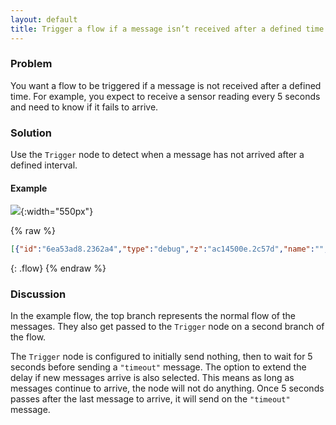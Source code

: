 ```yaml
---
layout: default
title: Trigger a flow if a message isn’t received after a defined time
---
```


### Problem

You want a flow to be triggered if a message is not received after a defined time.
For example, you expect to receive a sensor reading every 5 seconds and need to know
if it fails to arrive.

### Solution

Use the <code class="node">Trigger</code> node to detect when a message has not
arrived after a defined interval.

#### Example

![](/images/basic/basic-flow-011.png){:width="550px"}

{% raw %}
~~~json
[{"id":"6ea53ad8.2362a4","type":"debug","z":"ac14500e.2c57d","name":"","active":true,"tosidebar":true,"console":false,"tostatus":false,"complete":"payload","targetType":"msg","x":450,"y":1160,"wires":[]},{"id":"3da6946e.184a5c","type":"inject","z":"ac14500e.2c57d","name":"","topic":"","payload":"","payloadType":"date","repeat":"","crontab":"","once":false,"onceDelay":0.1,"x":100,"y":1160,"wires":[["38caaff4.03f6d","6ea53ad8.2362a4"]]},{"id":"38caaff4.03f6d","type":"trigger","z":"ac14500e.2c57d","op1":"","op2":"timeout","op1type":"nul","op2type":"str","duration":"5","extend":true,"units":"s","reset":"","bytopic":"all","name":"Watchdog","x":270,"y":1200,"wires":[["ae477709.016088"]]},{"id":"ae477709.016088","type":"debug","z":"ac14500e.2c57d","name":"","active":true,"tosidebar":true,"console":false,"tostatus":false,"complete":"false","x":450,"y":1200,"wires":[]}]
~~~
{: .flow}
{% endraw %}

### Discussion

In the example flow, the top branch represents the normal flow of the messages.
They also get passed to the <code class="node">Trigger</code> node on a second
branch of the flow.

The <code class="node">Trigger</code> node is configured to initially send nothing,
then to wait for 5 seconds before sending a `"timeout"` message. The option to
extend the delay if new messages arrive is also selected. This means as long as
messages continue to arrive, the node will not do anything. Once 5 seconds passes
after the last message to arrive, it will send on the `"timeout"` message.

